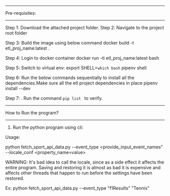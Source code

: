 ******************
Pre-requisites:
******************

Step 1: Download the attached project folder.
Step 2: Navigate to the project root folder

Step 3: Build the image using below command
        docker build -t etl_proj_name:latest .

Step 4: Login to docker container
        docker run -ti etl_proj_name:latest bash

Step 5: Switch to virtual env:
        export SHELL=`which bash`
        pipenv shell

Step 6:  Run the below commands sequentially to install all the dependencies.Make sure all the etl project dependencies in place
        pipenv install --dev

Step 7: . Run the command `pip list ` to verify.



************************************
How to Run the program?
************************************

1. Run the python program using cli:

Usage:

python fetch_sport_api_data.py --event_type <provide_input_event_names" --locale_conf <property_name=value>

WARNING:
It's bad idea to call the locale, since as a side effect it affects the entire program. Saving and restoring it is almost as bad it is expensive and affects other threads that happen to run before the settings have been restored.

Ex:
python fetch_sport_api_data.py --event_type "f1Results" "Tennis"
